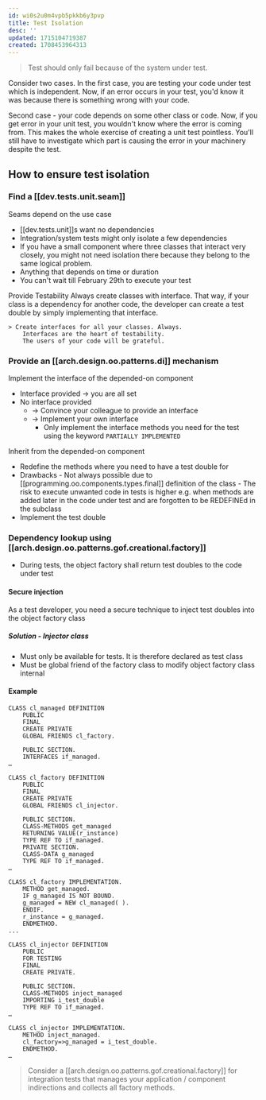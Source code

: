 ```yaml
---
id: wi0s2u0m4vpb5pkkb6y3pvp
title: Test Isolation
desc: ''
updated: 1715104719387
created: 1708453964313
---
```



> Test should only fail because of the system under test.

Consider two cases. In the first case, you are testing your code under test which is independent. Now, if an error occurs in your test, you'd know it was because there is something wrong with your code.

Second case - your code depends on some other class or code. Now, if you get error in your unit test, you wouldn't know where the error is coming from. This makes the whole exercise of creating a unit test pointless. You'll still have to investigate which part is causing the error in your machinery despite the test.

## How to ensure test isolation

### Find a [[dev.tests.unit.seam]]

Seams depend on the use case
- [[dev.tests.unit]]s want no dependencies
- Integration/system tests might only isolate a few dependencies
- If you have a small component where three classes that interact very closely, you might not need isolation there because they belong to the same logical problem.
- Anything that depends on time or duration
- You can't wait till February 29th to execute your test

Provide Testability
  Always create classes with interface. That way, if your class is a dependency for another code, the developer can create a test double by simply implementing that interface.

    > Create interfaces for all your classes. Always.
        Interfaces are the heart of testability.
        The users of your code will be grateful.

### Provide an [[arch.design.oo.patterns.di]] mechanism

Implement the interface of the depended-on component
- Interface provided → you are all set
- No interface provided
    - → Convince your colleague to provide an interface
    - → Implement your own interface
      - Only implement the interface methods you need for the test using the keyword `PARTIALLY IMPLEMENTED`

Inherit from the depended-on component
- Redefine the methods where you need to have a test double for
- Drawbacks
      - Not always possible due to [[programming.oo.components.types.final]] definition of the class
      - The risk to execute unwanted code in tests is higher e.g. when methods are added later in the code under test and are forgotten to be REDEFINEd in the subclass
- Implement the test double

### Dependency lookup using [[arch.design.oo.patterns.gof.creational.factory]]

- During tests, the object factory shall return test doubles to the code under test

#### Secure injection

As a test developer, you need a secure technique to inject test doubles into the object factory class

##### Solution - Injector class

- Must only be available for tests. It is therefore declared as test class
- Must be global friend of the factory class to modify object factory class internal

#### Example

```abap
CLASS cl_managed DEFINITION
    PUBLIC
    FINAL
    CREATE PRIVATE
    GLOBAL FRIENDS cl_factory.
    
    PUBLIC SECTION.
    INTERFACES if_managed.
…
```

```abap
CLASS cl_factory DEFINITION
    PUBLIC
    FINAL
    CREATE PRIVATE
    GLOBAL FRIENDS cl_injector.

    PUBLIC SECTION.
    CLASS-METHODS get_managed
    RETURNING VALUE(r_instance)
    TYPE REF TO if_managed.
    PRIVATE SECTION.
    CLASS-DATA g_managed
    TYPE REF TO if_managed.
…

CLASS cl_factory IMPLEMENTATION.
    METHOD get_managed.
    IF g_managed IS NOT BOUND.
    g_managed = NEW cl_managed( ).
    ENDIF.
    r_instance = g_managed.
    ENDMETHOD.
...
```

```abap
CLASS cl_injector DEFINITION
    PUBLIC
    FOR TESTING
    FINAL
    CREATE PRIVATE.

    PUBLIC SECTION.
    CLASS-METHODS inject_managed
    IMPORTING i_test_double
    TYPE REF TO if_managed.
…

CLASS cl_injector IMPLEMENTATION.
    METHOD inject_managed.
    cl_factory=>g_managed = i_test_double.
    ENDMETHOD.
…
```

> Consider a [[arch.design.oo.patterns.gof.creational.factory]] for integration tests that manages your application / component indirections and collects all factory methods.

